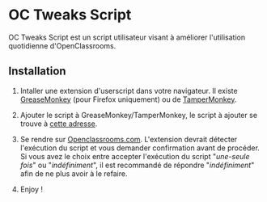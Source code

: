 # OC Tweaks Script

OC Tweaks Script est un script utilisateur visant à améliorer l'utilisation quotidienne d'OpenClassrooms.

## Installation

1. Intaller une extension d'userscript dans votre navigateur.
Il existe [GreaseMonkey](https://addons.mozilla.org/fr/firefox/addon/greasemonkey/) (pour Firefox uniquement) ou de [TamperMonkey](https://chrome.google.com/webstore/detail/tampermonkey/dhdgffkkebhmkfjojejmpbldmpobfkfo?hl=fr). 

2. Ajouter le script à GreaseMonkey/TamperMonkey, le script à ajouter se trouve à [cette adresse](https://raw.githubusercontent.com/L0Lock/OCTweaksScript/master/octs.js).
3. Se rendre sur [Openclassrooms.com](https://openclassrooms.com). L'extension devrait détecter l'exécution du script et vous demander confirmation avant de procéder. Si vous avez le choix entre accepter l'exécution du script "*une-seule fois*" ou "*indéfiniment*", il est recommandé de répondre "*indéfiniment*" afin de ne plus avoir à le refaire.
4. Enjoy !
